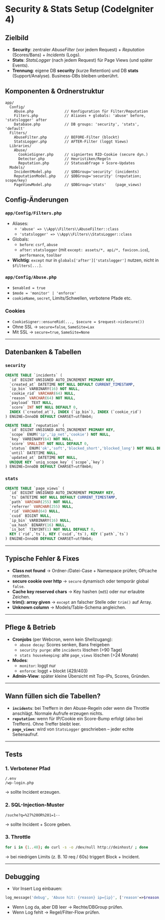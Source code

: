 # Security & Stats Setup (CodeIgniter 4)

## Zielbild
- **Security**: zentraler *AbuseFilter* (vor jedem Request) + *Reputation* (Scores/Bans) + *Incidents* (Logs).
- **Stats**: *StatsLogger* (nach jedem Request) für Page Views (und später Events).
- **Trennung**: eigene DB **security** (kurze Retention) und DB **stats** (Support/Analyse). Business-DBs bleiben unberührt.

## Komponenten & Ordnerstruktur
```
app/
  Config/
    Abuse.php              // Konfiguration für Filter/Reputation
    Filters.php            // Aliases + globals: 'abuse' before, 'statslogger' after
    Database.php           // DB groups: 'security', 'stats', 'default'
  Filters/
    AbuseFilter.php        // BEFORE-Filter (blockt)
    StatsLogger.php        // AFTER-Filter (loggt Views)
  Libraries/
    Abuse/
      CookieSigner.php     // signiertes RID-Cookie (secure dyn.)
      Detector.php         // Heuristiken/Regeln
      Reputation.php       // Statusabfrage + Score-Updates
  Models/
    IncidentModel.php      // $DBGroup='security' (incidents)
    ReputationModel.php    // $DBGroup='security' (reputation; scope/key)
    PageViewModel.php      // $DBGroup='stats'    (page_views)
```

## Config-Änderungen
### `app/Config/Filters.php`
- Aliases:
  - `'abuse' => \\App\\Filters\\AbuseFilter::class`
  - `'statslogger' => \\App\\Filters\\StatsLogger::class`
- Globals:
  - `before`: `csrf`, `abuse`
  - `after`: `statslogger` (mit `except: assets/*, api/*, favicon.ico`), `performance`, `toolbar`
- **Wichtig**: `except` nur in `globals['after']['statslogger']` nutzen, nicht in `$filters[...]`.

### `app/Config/Abuse.php`
- `$enabled = true`
- `$mode = 'monitor' | 'enforce'`
- `cookieName`, `secret`, Limits/Schwellen, verbotene Pfade etc.

### Cookies
- `CookieSigner::ensureRid(..., $secure = $request->isSecure())`
- Ohne SSL → `secure=false`, `SameSite=Lax`
- Mit SSL → `secure=true`, `SameSite=None`

---

## Datenbanken & Tabellen
### `security`
```sql
CREATE TABLE `incidents` (
  `id` BIGINT UNSIGNED AUTO_INCREMENT PRIMARY KEY,
  `created_at` DATETIME NOT NULL DEFAULT CURRENT_TIMESTAMP,
  `ip_bin` VARBINARY(16) NOT NULL,
  `cookie_rid` VARCHAR(64) NULL,
  `reason` VARCHAR(64) NOT NULL,
  `payload` TEXT NULL,
  `score` INT NOT NULL DEFAULT 0,
  INDEX (`created_at`), INDEX (`ip_bin`), INDEX (`cookie_rid`)
) ENGINE=InnoDB DEFAULT CHARSET=utf8mb4;

CREATE TABLE `reputation` (
  `id` BIGINT UNSIGNED AUTO_INCREMENT PRIMARY KEY,
  `scope` ENUM('ip','ip_net','cookie') NOT NULL,
  `key` VARBINARY(64) NOT NULL,
  `score` SMALLINT NOT NULL DEFAULT 0,
  `status` ENUM('ok','soft','blocked_short','blocked_long') NOT NULL DEFAULT 'ok',
  `until` DATETIME NULL,
  `updated_at` DATETIME NOT NULL,
  UNIQUE KEY `uniq_scope_key` (`scope`,`key`)
) ENGINE=InnoDB DEFAULT CHARSET=utf8mb4;
```

### `stats`
```sql
CREATE TABLE `page_views` (
  `id` BIGINT UNSIGNED AUTO_INCREMENT PRIMARY KEY,
  `ts` DATETIME NOT NULL DEFAULT CURRENT_TIMESTAMP,
  `path` VARCHAR(255) NOT NULL,
  `referrer` VARCHAR(255) NULL,
  `rid` VARCHAR(64) NULL,
  `cuid` BIGINT NULL,
  `ip_bin` VARBINARY(16) NULL,
  `ua_hash` BINARY(16) NULL,
  `is_bot` TINYINT(1) NOT NULL DEFAULT 0,
  KEY (`rid`,`ts`), KEY (`cuid`,`ts`), KEY (`path`,`ts`)
) ENGINE=InnoDB DEFAULT CHARSET=utf8mb4;
```

---

## Typische Fehler & Fixes
- **Class not found** → Ordner-/Datei-Case + Namespace prüfen; OPcache resetten.
- **secure cookie over http** → `secure` dynamisch oder temporär global `false`.
- **Cache key reserved chars** → Key hashen (`md5`) oder nur erlaubte Zeichen.
- **trim(): array given** → `except` an falscher Stelle oder `trim()` auf Array.
- **Unknown column** → Models/Table-Schema angleichen.

---

## Pflege & Betrieb
- **Cronjobs** (per Webcron, wenn kein Shellzugang):
  - `abuse decay`: Scores senken, Bans freigeben
  - `security purge`: alte `incidents` löschen (>90 Tage)
  - `stats housekeeping`: alte `page_views` löschen (>24 Monate)
- **Modes**:  
  - `monitor`: loggt nur  
  - `enforce`: loggt + blockt (429/403)
- **Admin-View**: später kleine Übersicht mit Top-IPs, Scores, Gründen.

---

## Wann füllen sich die Tabellen?
- **`incidents`**: bei Treffern in den Abuse-Regeln oder wenn die Throttle anschlägt. Normale Aufrufe erzeugen nichts.
- **`reputation`**: wenn für IP/Cookie ein Score-Bump erfolgt (also bei Treffern). Ohne Treffer bleibt leer.
- **`page_views`**: wird von `StatsLogger` geschrieben – jeder echte Seitenaufruf.

---

## Tests
### 1. Verbotener Pfad
```
/.env
/wp-login.php
```
→ sollte Incident erzeugen.

### 2. SQL-Injection-Muster
```
/suche?q=%27%20OR%201=1--
```
→ sollte Incident + Score geben.

### 3. Throttle
```bash
for i in {1..40}; do curl -s -o /dev/null http://deinhost/ ; done
```
→ bei niedrigen Limits (z. B. 10 req / 60s) triggert Block + Incident.

---

## Debugging
- Vor Insert Log einbauen:
```php
log_message('debug', 'Abuse hit: {reason} ip={ip}', ['reason'=>$reason,'ip'=>$ip]);
```
- Wenn Log da, aber DB leer → Rechte/DBGroup prüfen.
- Wenn Log fehlt → Regel/Filter-Flow prüfen.
